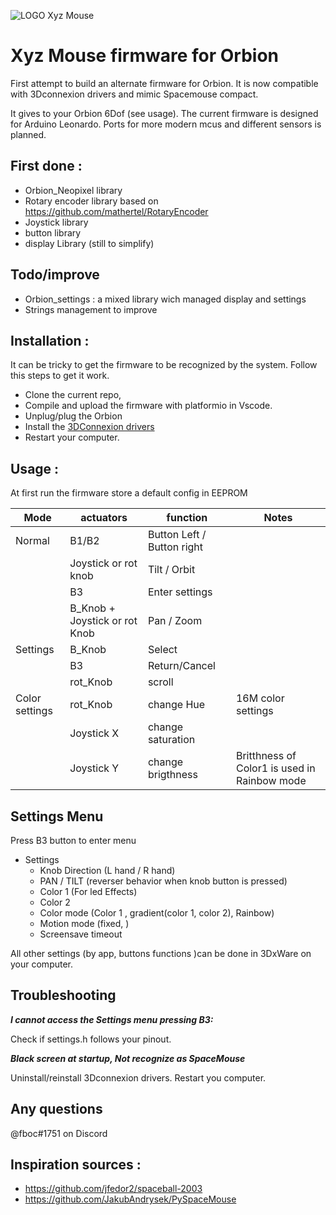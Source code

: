 ﻿
![LOGO Xyz Mouse](./logo.png)
# Xyz Mouse firmware for Orbion

First attempt to build an alternate firmware for Orbion. 
It is now compatible with 3Dconnexion drivers and mimic Spacemouse compact.

It gives to your Orbion 6Dof (see usage). The current firmware is designed for
Arduino Leonardo. Ports for more modern mcus and different sensors is planned.

## First done : 

- Orbion_Neopixel library
- Rotary encoder library based on https://github.com/mathertel/RotaryEncoder
- Joystick library
- button library
- display Library (still to simplify)

## Todo/improve

- Orbion_settings : a mixed library wich managed display and settings
- Strings management to improve

## Installation :

It can be tricky to get the firmware to be recognized by the system. Follow this steps to get it work.
- Clone the current repo,
- Compile and upload the firmware with platformio in Vscode.
- Unplug/plug the Orbion
- Install the [3DConnexion drivers](https://3dconnexion.com/us/drivers/) 
- Restart your computer.

## Usage :
At first run the firmware store a default config in EEPROM


| Mode   | actuators  |  function   | Notes |
|--------|----------|-------------| ---|
| Normal  | B1/B2 | Button Left / Button right |
|   | Joystick or rot knob | Tilt / Orbit || 
|   | B3  | Enter settings |
|   | B_Knob + Joystick or rot Knob | Pan / Zoom | 
| Settings | B_Knob | Select |
|   | B3 | Return/Cancel |
|   | rot_Knob | scroll |
| Color settings  | rot_Knob | change Hue | 16M color settings
|   | Joystick X | change saturation |
|   | Joystick Y | change brigthness | Britthness of Color1 is used in Rainbow mode

##  Settings Menu

Press B3 button to enter menu
- Settings
    - Knob Direction (L hand / R hand)
    - PAN / TILT (reverser behavior when knob button is pressed)
    - Color 1 (For led Effects)
    - Color 2
    - Color mode (Color 1 , gradient(color 1, color 2), Rainbow) 
    - Motion mode (fixed, )
    - Screensave timeout

All other settings (by app, buttons functions )can be done in 3DxWare on your computer.

## Troubleshooting
_**I cannot access the Settings menu pressing B3:**_

  Check if settings.h follows your pinout. 

_**Black screen at startup, Not recognize as SpaceMouse**_

  Uninstall/reinstall 3Dconnexion drivers. Restart you computer.

## Any questions

@fboc#1751 on Discord

## Inspiration sources : 
- https://github.com/jfedor2/spaceball-2003
- https://github.com/JakubAndrysek/PySpaceMouse